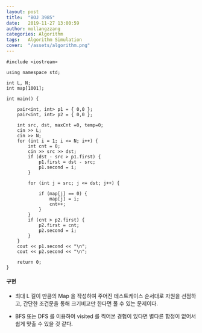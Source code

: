 ```yaml
---
layout: post
title:  "BOJ 3985"
date:   2019-11-27 13:00:59
author: mollangzzang
categories: Algorithm
tags:	Algorithm Simulation
cover:  "/assets/algorithm.png"
---
```


```
#include <iostream>

using namespace std;

int L, N;
int map[1001];

int main() {

	pair<int, int> p1 = { 0,0 };
	pair<int, int> p2 = { 0,0 };

	int src, dst, maxCnt =0, temp=0;
	cin >> L;
	cin >> N;
	for (int i = 1; i <= N; i++) {
		int cnt = 0;
		cin >> src >> dst;
		if (dst - src > p1.first) {
			p1.first = dst - src;
			p1.second = i;
		}

		for (int j = src; j <= dst; j++) {
			
			if (map[j] == 0) {
				map[j] = i;
				cnt++;
			}
		}
		if (cnt > p2.first) {
			p2.first = cnt;
			p2.second = i;
		}
	}
	cout << p1.second << "\n";
	cout << p2.second << "\n";

	return 0;
}
```

#### 구현

- 최대 L 길이 만큼의 Map 을 작성하여 주어진 테스트케이스 순서대로 자원을 선점하고, 간단한 조건문을 통해 크기비교만 한다면 풀 수 있는 문제이다.

- BFS 또는 DFS 를 이용하여 visited 를 찍어본 경험이 있다면 별다른 함정이 없어서 쉽게 맞출 수 있을 것 같다.